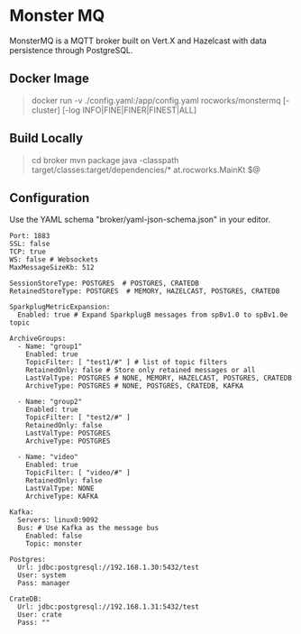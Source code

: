 # Monster MQ

MonsterMQ is a MQTT broker built on Vert.X and Hazelcast with data persistence through PostgreSQL. 

## Docker Image

> docker run -v ./config.yaml:/app/config.yaml rocworks/monstermq [-cluster] [-log INFO|FINE|FINER|FINEST|ALL]

## Build Locally 

> cd broker
> mvn package
> java -classpath target/classes:target/dependencies/* at.rocworks.MainKt $@

## Configuration 

Use the YAML schema "broker/yaml-json-schema.json" in your editor.

```
Port: 1883
SSL: false 
TCP: true 
WS: false # Websockets
MaxMessageSizeKb: 512

SessionStoreType: POSTGRES  # POSTGRES, CRATEDB
RetainedStoreType: POSTGRES  # MEMORY, HAZELCAST, POSTGRES, CRATEDB

SparkplugMetricExpansion:
  Enabled: true # Expand SparkplugB messages from spBv1.0 to spBv1.0e topic

ArchiveGroups:
  - Name: "group1"
    Enabled: true
    TopicFilter: [ "test1/#" ] # list of topic filters 
    RetainedOnly: false # Store only retained messages or all
    LastValType: POSTGRES # NONE, MEMORY, HAZELCAST, POSTGRES, CRATEDB
    ArchiveType: POSTGRES # NONE, POSTGRES, CRATEDB, KAFKA

  - Name: "group2"
    Enabled: true
    TopicFilter: [ "test2/#" ]
    RetainedOnly: false
    LastValType: POSTGRES
    ArchiveType: POSTGRES

  - Name: "video"
    Enabled: true
    TopicFilter: [ "video/#" ]
    RetainedOnly: false
    LastValType: NONE
    ArchiveType: KAFKA

Kafka:
  Servers: linux0:9092
  Bus: # Use Kafka as the message bus
    Enabled: false
    Topic: monster

Postgres:
  Url: jdbc:postgresql://192.168.1.30:5432/test
  User: system
  Pass: manager

CrateDB:
  Url: jdbc:postgresql://192.168.1.31:5432/test
  User: crate
  Pass: ""

```






